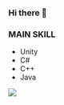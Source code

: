 ### Hi there 👋

### MAIN SKILL
- Unity
- C#
- C++
- Java

<div>
  <img src="http://mazassumnida.wtf/api/v2/generate_badge?boj=dkfflsl">

<div>
